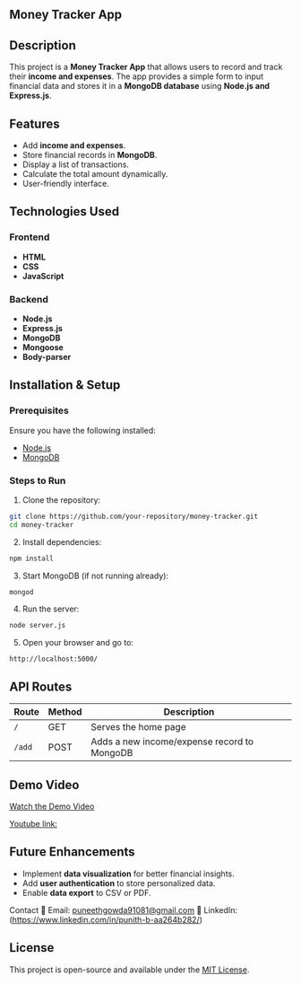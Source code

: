 ## Money Tracker App

## Description
This project is a **Money Tracker App** that allows users to record and track their **income and expenses**. The app provides a simple form to input financial data and stores it in a **MongoDB database** using **Node.js and Express.js**.

## Features
- Add **income and expenses**.
- Store financial records in **MongoDB**.
- Display a list of transactions.
- Calculate the total amount dynamically.
- User-friendly interface.

## Technologies Used
### Frontend
- **HTML**
- **CSS**
- **JavaScript**

### Backend
- **Node.js**
- **Express.js**
- **MongoDB**
- **Mongoose**
- **Body-parser**

## Installation & Setup
### Prerequisites
Ensure you have the following installed:
- [Node.js](https://nodejs.org/)
- [MongoDB](https://www.mongodb.com/)

### Steps to Run
1. Clone the repository:
```sh
git clone https://github.com/your-repository/money-tracker.git
cd money-tracker
```
2. Install dependencies:
```sh
npm install
```
3. Start MongoDB (if not running already):
```sh
mongod
```
4. Run the server:
```sh
node server.js
```
5. Open your browser and go to:
```
http://localhost:5000/
```


## API Routes
| Route      | Method | Description |
|------------|--------|-------------|
| `/`        | GET    | Serves the home page |
| `/add`     | POST   | Adds a new income/expense record to MongoDB |

## Demo Video

[Watch the Demo Video](https://github.com/Punith-b2004/moneytracker-project/raw/main/public/moneytracker.mp4)


[Youtube link:](https://youtu.be/TR2KzQkT5tE?si=UGqMSAw3FWsdN8FP)




## Future Enhancements
- Implement **data visualization** for better financial insights.
- Add **user authentication** to store personalized data.
- Enable **data export** to CSV or PDF.

Contact
📧 Email: puneethgowda91081@gmail.com 🔗 LinkedIn: (https://www.linkedin.com/in/punith-b-aa264b282/)

## License
This project is open-source and available under the [MIT License](LICENSE).


